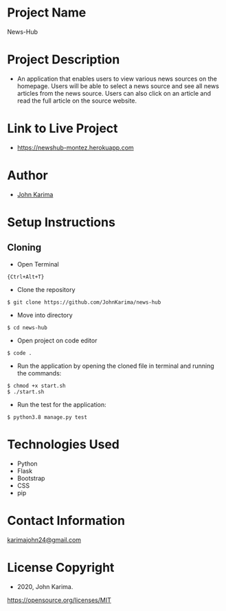 # Project Name 
News-Hub

# Project Description 
- An application that enables users to view various news sources on the homepage. Users will be able to select a news source and see all news articles from the  news source. Users can also click on an article and read the full article on the source website.

# Link to Live Project
- https://newshub-montez.herokuapp.com

# Author 
- [John Karima](https://github.com/JohnKarima)

# Setup Instructions 

## Cloning

- Open Terminal
```
{Ctrl+Alt+T}
```
- Clone the repository 
```
$ git clone https://github.com/JohnKarima/news-hub
```
- Move into directory 
```
$ cd news-hub
```
- Open project on code editor 
```
$ code . 
```
- Run the application by opening the cloned file in terminal and running the commands:
```
$ chmod +x start.sh
$ ./start.sh
```
- Run the test for the application:
```
$ python3.8 manage.py test
```

# Technologies Used
- Python
- Flask
- Bootstrap
- CSS
- pip

# Contact Information
karimajohn24@gmail.com

# License Copyright 
- 2020, John Karima.

https://opensource.org/licenses/MIT